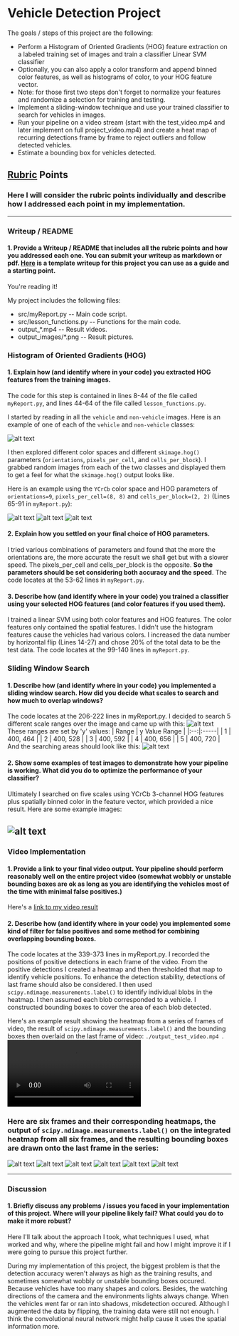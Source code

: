 # Vehicle Detection Project

The goals / steps of this project are the following:

* Perform a Histogram of Oriented Gradients (HOG) feature extraction on a labeled training set of images and train a classifier Linear SVM classifier
* Optionally, you can also apply a color transform and append binned color features, as well as histograms of color, to your HOG feature vector. 
* Note: for those first two steps don't forget to normalize your features and randomize a selection for training and testing.
* Implement a sliding-window technique and use your trained classifier to search for vehicles in images.
* Run your pipeline on a video stream (start with the test_video.mp4 and later implement on full project_video.mp4) and create a heat map of recurring detections frame by frame to reject outliers and follow detected vehicles.
* Estimate a bounding box for vehicles detected.

[//]: # "Image References"
[image1]: ./output_images/Not-Car.png
[image2]: ./output_images/Not-Car_CH-1_HOG.png
[image3]: ./output_images/Not-Car_CH-2_HOG.png
[image4]: ./output_images/Not-Car_CH-3_HOG.png
[image5]: ./output_images/YCrCb_Detection_result.png
[image6]: ./output_images/YCrCb_Detection_result2.png
[image7]: ./output_images/Result_test1.jpg
[image8]: ./output_images/Result_test2.jpg
[image9]: ./output_images/Result_test3.jpg
[image10]: ./output_images/Result_test4.jpg
[image11]: ./output_images/Result_test5.jpg
[image12]: ./output_images/Result_test6.jpg
[video1]: ./project_video.mp4
[video2]: ./output_test_video.mp4
[video3]: ./output_project_video.mp4

## [Rubric](https://review.udacity.com/#!/rubrics/513/view) Points
### Here I will consider the rubric points individually and describe how I addressed each point in my implementation.  

---
### Writeup / README

#### 1. Provide a Writeup / README that includes all the rubric points and how you addressed each one.  You can submit your writeup as markdown or pdf.  [Here](https://github.com/udacity/CarND-Vehicle-Detection/blob/master/writeup_template.md) is a template writeup for this project you can use as a guide and a starting point.  

You're reading it!

My project includes the following files:
- src/myReport.py -- Main code script.
- src/lesson_functions.py -- Functions for the main code.
- output_*.mp4 -- Result videos.
- output_images/*.png -- Result pictures.

### Histogram of Oriented Gradients (HOG)

#### 1. Explain how (and identify where in your code) you extracted HOG features from the training images.

The code for this step is contained in lines 8-44 of the file called `myReport.py`, and lines 44-64 of the file called `lesson_functions.py`.

I started by reading in all the `vehicle` and `non-vehicle` images.  Here is an example of one of each of the `vehicle` and `non-vehicle` classes:

![alt text][image1]

I then explored different color spaces and different `skimage.hog()` parameters (`orientations`, `pixels_per_cell`, and `cells_per_block`).  I grabbed random images from each of the two classes and displayed them to get a feel for what the `skimage.hog()` output looks like.

Here is an example using the `YCrCb` color space and HOG parameters of `orientations=9`, `pixels_per_cell=(8, 8)` and `cells_per_block=(2, 2)` (Lines 65-91 in `myReport.py`):

![alt text][image2]
![alt text][image3]
![alt text][image4]

#### 2. Explain how you settled on your final choice of HOG parameters.

I tried various combinations of parameters and found that the more the orientations are, the more accurate the result we shall get but with a slower speed. The pixels_per_cell and cells_per_block is the opposite. **So the parameters should be set considering both accuracy and the speed**. The code locates at the 53-62 lines in `myReport.py`.

#### 3. Describe how (and identify where in your code) you trained a classifier using your selected HOG features (and color features if you used them).

I trained a linear SVM using both color features and HOG features. The color features only contained the spatial features. I didn't use the histogram features cause the vehicles had various colors. I increased the data number by horizontal flip (Lines 14-27) and chose 20% of the total data to be the test data. The code locates at the 99-140 lines in `myReport.py`.

### Sliding Window Search

#### 1. Describe how (and identify where in your code) you implemented a sliding window search.  How did you decide what scales to search and how much to overlap windows?

The code locates at the 206-222 lines in myReport.py.
I decided to search 5 different scale ranges over the image and came up with this:
![alt text][image5]
These ranges are set by 'y' values:
| Range  | y Value Range   |
|:--:|:-----|
| 1 | 400, 464   |
| 2 | 400, 528   |
| 3 | 400, 592   |
| 4 | 400, 656   |
| 5 | 400, 720   |
And the searching areas should look like this:
![alt text][image6]

#### 2. Show some examples of test images to demonstrate how your pipeline is working.  What did you do to optimize the performance of your classifier?

Ultimately I searched on five scales using YCrCb 3-channel HOG features plus spatially binned color in the feature vector, which provided a nice result.  Here are some example images:

![alt text][image10]
---

### Video Implementation

#### 1. Provide a link to your final video output.  Your pipeline should perform reasonably well on the entire project video (somewhat wobbly or unstable bounding boxes are ok as long as you are identifying the vehicles most of the time with minimal false positives.)
Here's a [link to my video result](./output_test_video.mp4)


#### 2. Describe how (and identify where in your code) you implemented some kind of filter for false positives and some method for combining overlapping bounding boxes.
The code locates at the 339-373 lines in myReport.py.
I recorded the positions of positive detections in each frame of the video.  From the positive detections I created a heatmap and then thresholded that map to identify vehicle positions. To enhance the detection stability, detections of last frame should also be considered. I then used `scipy.ndimage.measurements.label()` to identify individual blobs in the heatmap.  I then assumed each blob corresponded to a vehicle.  I constructed bounding boxes to cover the area of each blob detected.  

Here's an example result showing the heatmap from a series of frames of video, the result of `scipy.ndimage.measurements.label()` and the bounding boxes then overlaid on the last frame of video: `./output_test_video.mp4 `.
![alt text][video2]

### Here are six frames and their corresponding heatmaps, the output of `scipy.ndimage.measurements.label()` on the integrated heatmap from all six frames, and the resulting bounding boxes are drawn onto the last frame in the series:
![alt text][image7]
![alt text][image8]
![alt text][image9]
![alt text][image10]
![alt text][image11]
![alt text][image12]

---
### Discussion

#### 1. Briefly discuss any problems / issues you faced in your implementation of this project.  Where will your pipeline likely fail?  What could you do to make it more robust?

Here I'll talk about the approach I took, what techniques I used, what worked and why, where the pipeline might fail and how I might improve it if I were going to pursue this project further. 

During my implementation of this project, the biggest problem is that the detection accuracy weren't always as high as the training results, and sometimes somewhat wobbly or unstable bounding boxes occured. Because vehicles have too many shapes and colors. Besides, the watching directions of the camera and the environments lights always change. When the vehicles went far or ran into shadows, misdetection occured. Although I augmented the data by flipping, the training data were still not enough. I think the convolutional neural network might hellp cause it uses the spatial information more.